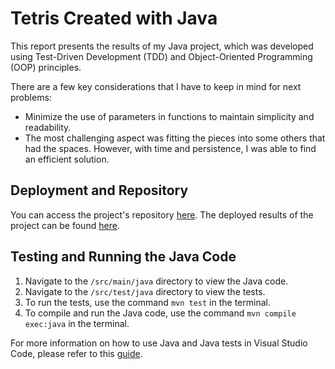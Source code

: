 # Tetris Created with Java

This report presents the results of my Java project, which was developed using Test-Driven Development (TDD) and Object-Oriented Programming (OOP) principles.

There are a few key considerations that I have to keep in mind for next problems:

- Minimize the use of parameters in functions to maintain simplicity and readability.
- The most challenging aspect was fitting the pieces into some others that had the spaces. However, with time and persistence, I was able to find an efficient solution.


## Deployment and Repository

You can access the project's repository [here](https://github.com/felix-toledo/JAVA-tetris-oop-tdd).
The deployed results of the project can be found [here](https://felix-toledo.github.io/JAVA-tetris-oop-tdd/).


## Testing and Running the Java Code

1. Navigate to the `/src/main/java` directory to view the Java code.
2. Navigate to the `/src/test/java` directory to view the tests.
3. To run the tests, use the command `mvn test` in the terminal.
4. To compile and run the Java code, use the command `mvn compile exec:java` in the terminal.

For more information on how to use Java and Java tests in Visual Studio Code, please refer to this [guide](https://code.visualstudio.com/docs/java/java-tutorial).
